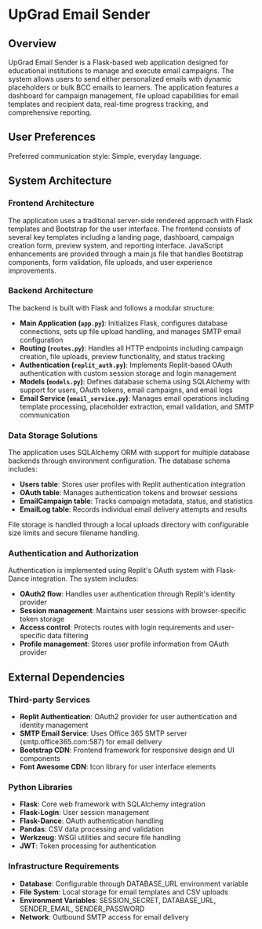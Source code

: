 # UpGrad Email Sender

## Overview

UpGrad Email Sender is a Flask-based web application designed for educational institutions to manage and execute email campaigns. The system allows users to send either personalized emails with dynamic placeholders or bulk BCC emails to learners. The application features a dashboard for campaign management, file upload capabilities for email templates and recipient data, real-time progress tracking, and comprehensive reporting.

## User Preferences

Preferred communication style: Simple, everyday language.

## System Architecture

### Frontend Architecture

The application uses a traditional server-side rendered approach with Flask templates and Bootstrap for the user interface. The frontend consists of several key templates including a landing page, dashboard, campaign creation form, preview system, and reporting interface. JavaScript enhancements are provided through a main.js file that handles Bootstrap components, form validation, file uploads, and user experience improvements.

### Backend Architecture

The backend is built with Flask and follows a modular structure:

- **Main Application (`app.py`)**: Initializes Flask, configures database connections, sets up file upload handling, and manages SMTP email configuration
- **Routing (`routes.py`)**: Handles all HTTP endpoints including campaign creation, file uploads, preview functionality, and status tracking
- **Authentication (`replit_auth.py`)**: Implements Replit-based OAuth authentication with custom session storage and login management
- **Models (`models.py`)**: Defines database schema using SQLAlchemy with support for users, OAuth tokens, email campaigns, and email logs
- **Email Service (`email_service.py`)**: Manages email operations including template processing, placeholder extraction, email validation, and SMTP communication

### Data Storage Solutions

The application uses SQLAlchemy ORM with support for multiple database backends through environment configuration. The database schema includes:

- **Users table**: Stores user profiles with Replit authentication integration
- **OAuth table**: Manages authentication tokens and browser sessions
- **EmailCampaign table**: Tracks campaign metadata, status, and statistics
- **EmailLog table**: Records individual email delivery attempts and results

File storage is handled through a local uploads directory with configurable size limits and secure filename handling.

### Authentication and Authorization

Authentication is implemented using Replit's OAuth system with Flask-Dance integration. The system includes:

- **OAuth2 flow**: Handles user authentication through Replit's identity provider
- **Session management**: Maintains user sessions with browser-specific token storage
- **Access control**: Protects routes with login requirements and user-specific data filtering
- **Profile management**: Stores user profile information from OAuth provider

## External Dependencies

### Third-party Services

- **Replit Authentication**: OAuth2 provider for user authentication and identity management
- **SMTP Email Service**: Uses Office 365 SMTP server (smtp.office365.com:587) for email delivery
- **Bootstrap CDN**: Frontend framework for responsive design and UI components
- **Font Awesome CDN**: Icon library for user interface elements

### Python Libraries

- **Flask**: Core web framework with SQLAlchemy integration
- **Flask-Login**: User session management
- **Flask-Dance**: OAuth authentication handling
- **Pandas**: CSV data processing and validation
- **Werkzeug**: WSGI utilities and secure file handling
- **JWT**: Token processing for authentication

### Infrastructure Requirements

- **Database**: Configurable through DATABASE_URL environment variable
- **File System**: Local storage for email templates and CSV uploads
- **Environment Variables**: SESSION_SECRET, DATABASE_URL, SENDER_EMAIL, SENDER_PASSWORD
- **Network**: Outbound SMTP access for email delivery